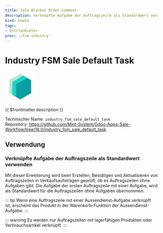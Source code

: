 ```yaml
---
title: Sale Blanket Order Comment
description: Verknüpfte Aufgabe der Auftragszeile als Standardwert verwenden
kind: howto
tags:
- Drittanbieter
prev: ./fsm-industry
---
```

# Industry FSM Sale Default Task
![icon_oms_box](attachments/icons_odoo_mint_system.png)

{{ $frontmatter.description }}

Technischer Name: `industry_fsm_sale_default_task`\
Repository: <https://github.com/Mint-System/Odoo-Apps-Sale-Workflow/tree/16.0/industry_fsm_sale_default_task>

## Verwendung

### Verknüpfte Aufgabe der Auftragszeile als Standardwert verwenden

Mit dieser Erweiterung wird beim Erstellen, Bestätigen und Aktualisieren von Auftragszeilen in Verkaufsaufsträgen geprüft, ob es Auftragszeilen ohne Aufgaben gibt. Die Aufgabe der ersten Auftragszeile mit einer Aufgabe, wird als Standardwert für die Auftragszeilen ohne Aufgaben übernommen.

::: tip
Wenn eine Auftragszeile mit einer Aussendienst-Aufgabe verknüpft ist, erscheint das Produkt in der Warenkorb-Funktion der Aussendienst-Aufgabe.
:::

::: warning
Es werden nur Auftragszeilen mit lagerfähigen Produkten oder Verbrauchsartikel verknüpft.
:::